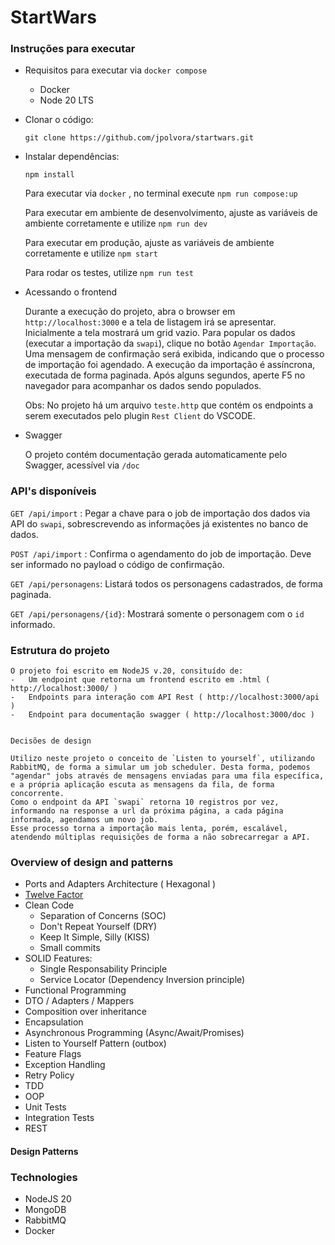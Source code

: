 # StartWars

### Instruções para executar

* Requisitos para executar via `docker compose`

  - Docker
  - Node 20 LTS

* Clonar o código:

    `git clone https://github.com/jpolvora/startwars.git`

* Instalar dependências:
  
    `npm install`

    Para executar via `docker` , no terminal execute `npm run compose:up`

    Para executar em ambiente de desenvolvimento, ajuste as variáveis de ambiente corretamente e utilize `npm run dev`

    Para executar em produção, ajuste as variáveis de ambiente corretamente e utilize `npm start`

    Para rodar os testes, utilize `npm run test`

* Acessando o frontend
    
    Durante a execução do projeto, abra o browser em `http://localhost:3000` e a tela de listagem irá se apresentar.
    Inicialmente a tela mostrará um grid vazio.
    Para popular os dados (executar a importação da `swapi`), clique no botão `Agendar Importação`. Uma mensagem de confirmação será exibida, indicando que o processo de importação foi agendado.
    A execução da importação é assíncrona, executada de forma paginada.
    Após alguns segundos, aperte F5 no navegador para acompanhar os dados sendo populados.

    Obs: No projeto há um arquivo `teste.http` que contém os endpoints a serem executados pelo plugin `Rest Client` do VSCODE.

* Swagger
  
    O projeto contém documentação gerada automaticamente pelo Swagger, acessível via `/doc`

### API's disponíveis

`GET /api/import` : Pegar a chave para o job de importação dos dados via API do `swapi`, sobrescrevendo as informações já existentes no banco de dados.

`POST /api/import` : Confirma o agendamento do job de importação. Deve ser informado no payload o código de confirmação.

`GET /api/personagens`: Listará todos os personagens cadastrados, de forma paginada.

`GET /api/personagens/{id}`: Mostrará somente o personagem com o `id` informado.

### Estrutura do projeto

    O projeto foi escrito em NodeJS v.20, consituído de:
    -   Um endpoint que retorna um frontend escrito em .html ( http://localhost:3000/ )
    -   Endpoints para interação com API Rest ( http://localhost:3000/api )
    -   Endpoint para documentação swagger ( http://localhost:3000/doc )


    Decisões de design

    Utilizo neste projeto o conceito de `Listen to yourself`, utilizando RabbitMQ, de forma a simular um job scheduler. Desta forma, podemos "agendar" jobs através de mensagens enviadas para uma fila específica, e a própria aplicação escuta as mensagens da fila, de forma concorrente.
    Como o endpoint da API `swapi` retorna 10 registros por vez, informando na response a url da próxima página, a cada página informada, agendamos um novo job.
    Esse processo torna a importação mais lenta, porém, escalável, atendendo múltiplas requisições de forma a não sobrecarregar a API.
    

### Overview of design and patterns
  - Ports and Adapters Architecture ( Hexagonal )
  - [Twelve Factor](https://en.wikipedia.org/wiki/Twelve-Factor_App_methodology)
  - Clean Code
    - Separation of Concerns (SOC)
    - Don't Repeat Yourself (DRY)
    - Keep It Simple, Silly (KISS)
    - Small commits
  - SOLID Features:
    - Single Responsability Principle
    - Service Locator (Dependency Inversion principle)
  - Functional Programming
  - DTO / Adapters / Mappers
  - Composition over inheritance
  - Encapsulation
  - Asynchronous Programming (Async/Await/Promises)
  - Listen to Yourself Pattern (outbox)
  - Feature Flags
  - Exception Handling
  - Retry Policy
  - TDD
  - OOP
  - Unit Tests
  - Integration Tests
  - REST

#### Design Patterns

### Technologies
  - NodeJS 20
  - MongoDB
  - RabbitMQ
  - Docker